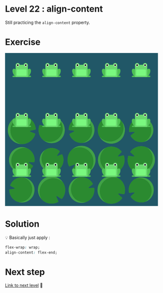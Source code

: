 # Level 22 : align-content

Still practicing the `align-content` property.

# Exercise

![level 22](./level22.png)

# Solution

:bulb: Basically just apply : 

```css
flex-wrap: wrap;
align-content: flex-end;
```

# Next step

[Link to next level](./level23.md) :muscle: